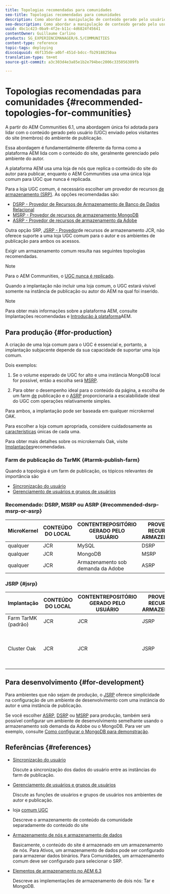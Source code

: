 ```yaml
---
title: Topologias recomendadas para comunidades
seo-title: Topologias recomendadas para comunidades
description: Como abordar a manipulação de conteúdo gerado pelo usuário (UGC)
seo-description: Como abordar a manipulação de conteúdo gerado pelo usuário (UGC)
uuid: 4bc1c423-0ba9-4f2e-b11c-4d6824f45641
contentOwner: Guillaume Carlino
products: SG_EXPERIENCEMANAGER/6.5/COMMUNITIES
content-type: reference
topic-tags: deploying
discoiquuid: 46f135de-a0bf-451d-bdcc-fb29188250aa
translation-type: tm+mt
source-git-commit: a3c303d4e3a85e1b2e794bec2006c335056309fb

---
```



# Topologias recomendadas para comunidades {#recommended-topologies-for-communities}

A partir do AEM Communities 6.1, uma abordagem única foi adotada para lidar com o conteúdo gerado pelo usuário (UGC) enviado pelos visitantes do site (membros) do ambiente de publicação.

Essa abordagem é fundamentalmente diferente da forma como a plataforma AEM lida com o conteúdo do site, geralmente gerenciado pelo ambiente do autor.

A plataforma AEM usa uma loja de nós que replica o conteúdo do site do autor para publicar, enquanto o AEM Communities usa uma única loja comum para UGC que nunca é replicada.

Para a loja UGC comum, é necessário escolher um provedor de recursos [de armazenamento (SRP)](working-with-srp.md). As opções recomendadas são:

* [DSRP - Provedor de Recursos de Armazenamento de Banco de Dados Relacional](dsrp.md)
* [MSRP - Provedor de recursos de armazenamento MongoDB](msrp.md)
* [ASRP - Provedor de recursos de armazenamento da Adobe](asrp.md)

Outra opção SRP, [JSRP - Provedor](jsrp.md)de recursos de armazenamento JCR, não oferece suporte a uma loja UGC comum para o autor e os ambientes de publicação para ambos os acessos.

Exigir um armazenamento comum resulta nas seguintes topologias recomendadas.

>[!NOTE]
>
>Para o AEM Communities, o [UGC nunca é replicado](working-with-srp.md#ugc-never-replicated).
>
>Quando a implantação não incluir uma loja [](working-with-srp.md)comum, o UGC estará visível somente na instância de publicação ou autor do AEM na qual foi inserido.

>[!NOTE]
>
>Para obter mais informações sobre a plataforma AEM, consulte Implantações [](../../help/sites-deploying/recommended-deploys.md) recomendadas e [Introdução à plataforma](../../help/sites-deploying/data-store-config.md)AEM.

## Para produção {#for-production}

A criação de uma loja comum para o UGC é essencial e, portanto, a implantação subjacente depende da sua capacidade de suportar uma loja comum.

Dois exemplos:

1) Se o volume esperado de UGC for alto e uma instância MongoDB local for possível, então a escolha será [MSRP](msrp.md).

2) Para obter o desempenho ideal para o conteúdo da página, a escolha de um farm [de](../../help/sites-deploying/recommended-deploys.md#tarmk-farm) publicação e o [ASRP](asrp.md) proporcionaria a escalabilidade ideal do UGC com operações relativamente simples.

Para ambos, a implantação pode ser baseada em qualquer microkernel OAK.

Para escolher a loja comum apropriada, considere cuidadosamente as [características](working-with-srp.md#characteristics-of-srp-options) únicas de cada uma.

Para obter mais detalhes sobre os microkernals Oak, visite [Implantações](../../help/sites-deploying/recommended-deploys.md)recomendadas.

### Farm de publicação do TarMK {#tarmk-publish-farm}

Quando a topologia é um farm de publicação, os tópicos relevantes de importância são

* [Sincronização do usuário](sync.md)
* [Gerenciamento de usuários e grupos de usuários](users.md)

### Recomendado: DSRP, MSRP ou ASRP {#recommended-dsrp-msrp-or-asrp}

| MicroKernel | CONTEÚDO DO LOCAL | CONTENTREPOSITÓRIO GERADO PELO USUÁRIO | PROVEDOR DE RECURSOS DE ARMAZENAMENTO | LOJA COMUM |
|-------------|------------------------|----------------------------------|---------------------------|---------------|
| qualquer | JCR | MySQL | DSRP | Sim |
| qualquer | JCR | MongoDB | MSRP | Sim |
| qualquer | JCR | Armazenamento sob demanda da Adobe | ASRP | Sim |

### JSRP {#jsrp}


| Implantação | CONTEÚDO DO LOCAL | CONTENTREPOSITÓRIO GERADO PELO USUÁRIO | PROVEDOR DE RECURSOS DE ARMAZENAMENTO | LOJA COMUM |
|----------------------|------------------------|----------------------------------|---------------------------|---------------------------------|
| Farm TarMK (padrão) | JCR | JCR | JSRP | Não |
| Cluster Oak | JCR | JCR | JSRP | Sim somente para o ambiente de publicação |

## Para desenvolvimento {#for-development}

Para ambientes que não sejam de produção, o [JSRP](jsrp.md) oferece simplicidade na configuração de um ambiente de desenvolvimento com uma instância do autor e uma instância de publicação.

Se você escolher [ASRP](asrp.md), [DSRP](dsrp.md) ou [MSRP](msrp.md) para produção, também será possível configurar um ambiente de desenvolvimento semelhante usando o armazenamento sob demanda da Adobe ou o MongoDB. Para ver um exemplo, consulte [Como configurar o MongoDB para demonstração](demo-mongo.md).

## Referências {#references}

* [Sincronização do usuário](sync.md)

   Discute a sincronização dos dados do usuário entre as instâncias do farm de publicação.

* [Gerenciamento de usuários e grupos de usuários](users.md)

   Discute as funções de usuários e grupos de usuários nos ambientes de autor e publicação.

* loja [comum UGC](working-with-srp.md)

   Descreve o armazenamento de conteúdo da comunidade separadamente do conteúdo do site

* [Armazenamento de nós e armazenamento de dados](../../help/sites-deploying/data-store-config.md)

   Basicamente, o conteúdo do site é armazenado em um armazenamento de nós. Para Ativos, um armazenamento de dados pode ser configurado para armazenar dados binários. Para Comunidades, um armazenamento comum deve ser configurado para selecionar o SRP.

* [Elementos de armazenamento no AEM 6.3](../../help/sites-deploying/storage-elements-in-aem-6.md)

   Descreve as implementações de armazenamento de dois nós: Tar e MongoDB.
